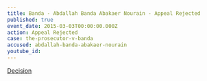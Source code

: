 ```yaml
---
title: Banda - Abdallah Banda Abakaer Nourain - Appeal Rejected
published: true
event_date: 2015-03-03T00:00:00.000Z
action: Appeal Rejected
case: the-prosecutor-v-banda
accused: abdallah-banda-abakaer-nourain
youtube_id:
---
```



[Decision](https://www.icc-cpi.int/Pages/record.aspx?docNo=ICC-02/05-03/09-632-Red)
